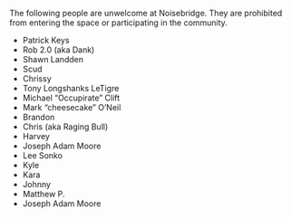 The following people are unwelcome at Noisebridge. They are prohibited from entering the space or participating in the community.

* Patrick Keys
* Rob 2.0 (aka Dank)
* Shawn Landden
* Scud
* Chrissy
* Tony Longshanks LeTigre
* Michael “Occupirate” Clift
* Mark “cheesecake” O’Neil
* Brandon
* Chris (aka Raging Bull)
* Harvey
* Joseph Adam Moore
* Lee Sonko
* Kyle
* Kara
* Johnny
* Matthew P.
* Joseph Adam Moore
